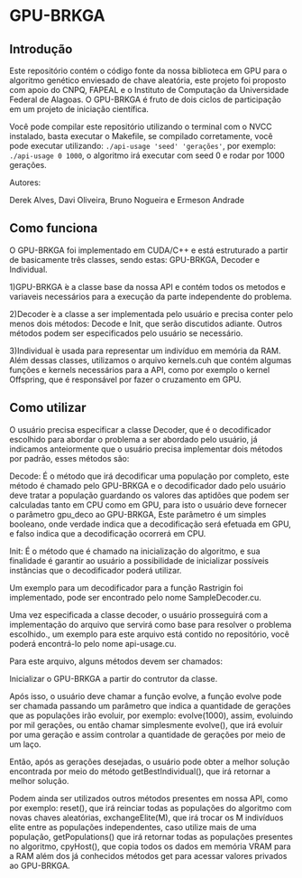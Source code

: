 # GPU-BRKGA

## Introdução

Este repositório contém o código fonte da nossa biblioteca em GPU para o algoritmo genético enviesado de chave aleatória, este projeto foi proposto com apoio do CNPQ, FAPEAL e o Instituto de Computação da Universidade Federal de Alagoas. O GPU-BRKGA é fruto de dois ciclos de participação em um projeto de iniciação científica.

Você pode compilar este repositório utilizando o terminal com o NVCC instalado, basta executar o Makefile, se compilado corretamente, você pode executar utilizando:
`./api-usage 'seed' 'gerações'`, por exemplo:
`./api-usage 0 1000`, o algoritmo irá executar com seed 0 e rodar por 1000 gerações.

Autores:

Derek Alves, Davi Oliveira, Bruno Nogueira e Ermeson Andrade

## Como funciona

O  GPU-BRKGA foi implementado em CUDA/C++ e está estruturado a partir de basicamente três classes, sendo estas: GPU-BRKGA, Decoder e Individual.

1)GPU-BRKGA ́e a classe base da nossa API e contém todos os metodos e variaveis necessários para a execução da parte independente do problema.

2)Decoder ́e a classe a ser implementada pelo usuário e precisa conter pelo menos dois métodos: Decode e Init, que serão discutidos adiante. Outros métodos podem ser especificados pelo usuário se necessário.

3)Individual ́e usada para representar um indivíduo em memória da RAM.
Além dessas classes, utilizamos o arquivo kernels.cuh que contém algumas funções e kernels necessários para a API, como por exemplo o kernel Offspring, que é responsável por fazer o cruzamento em GPU.

## Como utilizar

O usuário precisa especificar a classe Decoder, que é o decodificador escolhido para abordar o problema a ser abordado pelo usuário, já indicamos anteiormente que o usuário precisa implementar dois métodos por padrão, esses métodos são:

Decode: É o método que irá decodificar uma população por completo, este método é chamado pelo GPU-BRKGA e o decodificador dado pelo usuário deve tratar a população guardando os valores das aptidões que podem ser calculadas tanto em CPU como em GPU, para isto o usuário deve fornecer o parâmetro gpu_deco ao GPU-BRKGA, Este parâmetro é um simples booleano, onde verdade indica que a decodificação será efetuada em GPU, e falso indica que a decodificação ocorrerá em CPU.

Init: É o método que é chamado na inicialização do algoritmo, e sua finalidade é garantir ao usuário a possibilidade de inicializar possíveis instâncias que o decodificador poderá utilizar.

Um exemplo para um decodificador para a função Rastrigin foi implementado, pode ser encontrado pelo nome SampleDecoder.cu.

Uma vez especificada a classe decoder, o usuário prosseguirá com a implementação do arquivo que servirá como base para resolver o problema escolhido., um exemplo para este arquivo está contido no repositório, você poderá encontrá-lo pelo nome api-usage.cu.

Para este arquivo, alguns métodos devem ser chamados:

Inicializar o GPU-BRKGA a partir do contrutor da classe.

Após isso, o usuário deve chamar a função evolve, a função evolve pode ser chamada passando um parâmetro que indica a quantidade de gerações que as populações irão evoluir, por exemplo: evolve(1000), assim, evoluindo por mil gerações, ou então chamar simplesmente evolve(), que irá evoluir por uma geração e assim controlar a quantidade de gerações por meio de um laço.

Então, após as gerações desejadas, o usuário pode obter a melhor solução encontrada por meio do método getBestIndividual(), que irá retornar a melhor solução.

Podem ainda ser utilizados outros métodos presentes em nossa API, como por exemplo: reset(), que irá reinciar todas as populações do algoritmo com novas chaves aleatórias, exchangeElite(M), que irá trocar os M indivíduos elite entre as populações independentes, caso utilize mais de uma população, getPopulations() que irá retornar todas as populações presentes no algoritmo, cpyHost(), que copia todos os dados em memória VRAM para a RAM além dos já conhecidos métodos get para acessar valores privados ao GPU-BRKGA.









